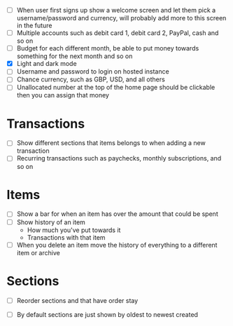 - [ ] When user first signs up show a welcome screen and let them pick a
username/password and currency, will probably add more to this screen in the
future
- [ ] Multiple accounts such as debit card 1, debit card 2, PayPal, cash and so on
- [ ] Budget for each different month, be able to put money towards something
for the next month and so on
- [x] Light and dark mode
- [ ] Username and password to login on hosted instance
- [ ] Chance currency, such as GBP, USD, and all others
- [ ] Unallocated number at the top of the home page should be clickable then
you can assign that money

# Transactions
- [ ] Show different sections that items belongs to when adding a new transaction
- [ ] Recurring transactions such as paychecks, monthly subscriptions, and so on

# Items
- [ ] Show a bar for when an item has over the amount that could be spent
- [ ] Show history of an item
    * How much you've put towards it
    * Transactions with that item
- [ ] When you delete an item move the history of everything to a different
item or archive

# Sections
- [ ] Reorder sections and that have order stay
- [ ] By default sections are just shown by oldest to newest created

